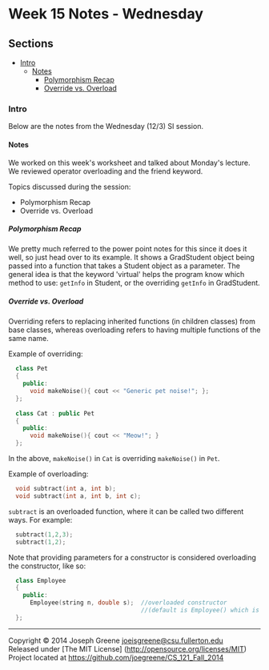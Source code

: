 # Week 15 Notes - Wednesday

## Sections
- [Intro](#intro)
  - [Notes](#notes)
    - [Polymorphism Recap](#polymorphism-recap)
    - [Override vs. Overload](#override-vs-overload)
    
### Intro
Below are the notes from the Wednesday (12/3) SI session.

#### Notes
We worked on this week's worksheet and talked about Monday's lecture. We reviewed operator overloading and 
the friend keyword.

Topics discussed during the session:
- Polymorphism Recap
- Override vs. Overload

##### Polymorphism Recap
We pretty much referred to the power point notes for this since it does it well, so just head over to 
its example. It shows a GradStudent object being passed into a function that takes a Student object as a 
parameter. The general idea is that the keyword 'virtual' helps the program know which method to use: 
`getInfo` in Student, or the overriding `getInfo` in GradStudent.

##### Override vs. Overload
Overriding refers to replacing inherited functions (in children classes) from base classes, whereas overloading 
refers to having multiple functions of the same name.

Example of overriding:
```C++
  class Pet
  {
    public:
      void makeNoise(){ cout << "Generic pet noise!"; };
  };
  
  class Cat : public Pet
  {
    public:
      void makeNoise(){ cout << "Meow!"; }
  };
```

In the above, `makeNoise()` in `Cat` is overriding `makeNoise()` in `Pet`.

Example of overloading:
```C++
  void subtract(int a, int b);
  void subtract(int a, int b, int c);
```

`subtract` is an overloaded function, where it can be called two different ways. For example:
```C++
  subtract(1,2,3);
  subtract(1,2);
```

Note that providing parameters for a constructor is considered overloading the constructor, like so:
```C++
  class Employee
  {
    public:
      Employee(string n, double s);  //overloaded constructor 
                                     //(default is Employee() which is here on default)
  };
```

-------------------------------------------------------------------------------

Copyright &copy; 2014 Joseph Greene <joeisgreene@csu.fullerton.edu>  
Released under [The MIT License] (http://opensource.org/licenses/MIT)  
Project located at <https://github.com/joegreene/CS_121_Fall_2014>